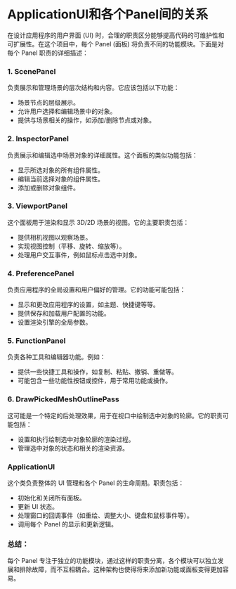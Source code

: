 
# ApplicationUI和各个Panel间的关系
在设计应用程序的用户界面 (UI) 时，合理的职责区分能够提高代码的可维护性和可扩展性。在这个项目中，每个 Panel (面板) 将负责不同的功能模块。下面是对每个 Panel 职责的详细描述：

### 1. **ScenePanel**
负责展示和管理场景的层次结构和内容。它应该包括以下功能：
- 场景节点的层级展示。
- 允许用户选择和编辑场景中的对象。
- 提供与场景相关的操作，如添加/删除节点或对象。

### 2. **InspectorPanel**
负责展示和编辑选中场景对象的详细属性。这个面板的类似功能包括：
- 显示所选对象的所有组件属性。
- 编辑当前选择对象的组件属性。
- 添加或删除对象组件。

### 3. **ViewportPanel**
这个面板用于渲染和显示 3D/2D 场景的视图。它的主要职责包括：
- 提供相机视图以观察场景。
- 实现视图控制（平移、旋转、缩放等）。
- 处理用户交互事件，例如鼠标点击选中对象。

### 4. **PreferencePanel**
负责应用程序的全局设置和用户偏好的管理。它的功能可能包括：
- 显示和更改应用程序的设置，如主题、快捷键等等。
- 提供保存和加载用户配置的功能。
- 设置渲染引擎的全局参数。

### 5. **FunctionPanel**
负责各种工具和编辑器功能。例如：
- 提供一些快捷工具和操作，如复制、粘贴、撤销、重做等。
- 可能包含一些功能性按钮或控件，用于常用功能或操作。

### 6. **DrawPickedMeshOutlinePass**
这可能是一个特定的后处理效果，用于在视口中绘制选中对象的轮廓。它的职责可能包括：
- 设置和执行绘制选中对象轮廓的渲染过程。
- 管理选中对象的状态和相关的渲染资源。

### ApplicationUI
这个类负责整体的 UI 管理和各个 Panel 的生命周期。职责包括：
- 初始化和关闭所有面板。
- 更新 UI 状态。
- 处理窗口的回调事件（如重绘、调整大小、键盘和鼠标事件等）。
- 调用每个 Panel 的显示和更新逻辑。

### 总结：
每个 Panel 专注于独立的功能模块，通过这样的职责分离，各个模块可以独立发展和排除故障，而不互相耦合。这种架构也使得将来添加新功能或面板变得更加容易。